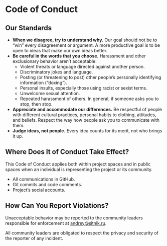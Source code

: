 # Code of Conduct

## Our Standards

- **When we disagree, try to understand why.** Our goal should not be to “win” every disagreement or argument. A more productive goal is to be open to ideas that make our own ideas better.
- **Be careful in the words that you choose.** Harassment and other exclusionary behavior aren’t acceptable:
  - Violent threats or language directed against another person.
  - Discriminatory jokes and language.
  - Posting (or threatening to post) other people’s personally identifying information (“doxing”).
  - Personal insults, especially those using racist or sexist terms.
  - Unwelcome sexual attention.
  - Repeated harassment of others. In general, if someone asks you to stop, then stop.
- **Appreciate and accommodate our differences.** Be respectful of people with different cultural practices, personal habits to clothing, attitudes, and beliefs. Respect the way how people ask you to communicate with them.
- **Judge ideas, not people.** Every idea counts for its merit, not who brings it up.

## Where Does It of Conduct Take Effect?

This Code of Conduct applies both within project spaces and in public spaces when an individual is representing the project or its community.

- All communications in GitHub.
- Git commits and code comments.
- Project’s social accounts.

<!-- TODO: Add community platform when we will have it -->

## How Can You Report Violations?

Unacceptable behavior may be reported to the community leaders responsible for enforcement at [andrey@sitnik.ru](mailto:andrey@sitnik.ru).

<!-- TODO: When we have more people, add another person in case of conflict with Andrey -->

All community leaders are obligated to respect the privacy and security of the reporter of any incident.
